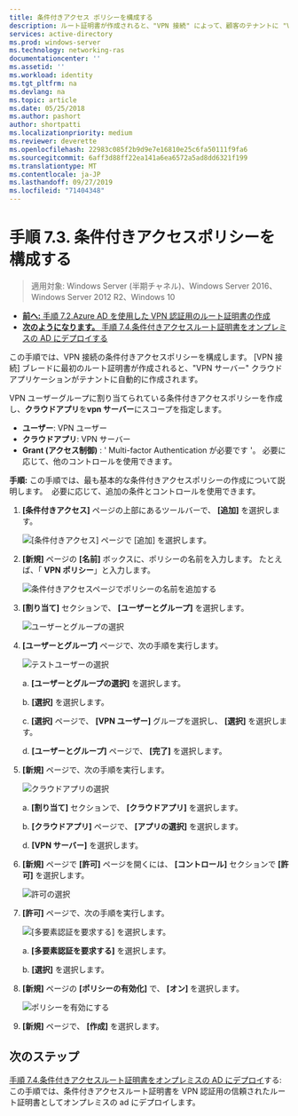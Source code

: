 ```yaml
---
title: 条件付きアクセス ポリシーを構成する
description: ルート証明書が作成されると、"VPN 接続" によって、顧客のテナントに "VPN サーバー" クラウドアプリケーションの作成がトリガーされます。
services: active-directory
ms.prod: windows-server
ms.technology: networking-ras
documentationcenter: ''
ms.assetid: ''
ms.workload: identity
ms.tgt_pltfrm: na
ms.devlang: na
ms.topic: article
ms.date: 05/25/2018
ms.author: pashort
author: shortpatti
ms.localizationpriority: medium
ms.reviewer: deverette
ms.openlocfilehash: 22983c085f2b9d9e7e16810e25c6fa50111f9fa6
ms.sourcegitcommit: 6aff3d88ff22ea141a6ea6572a5ad8dd6321f199
ms.translationtype: MT
ms.contentlocale: ja-JP
ms.lasthandoff: 09/27/2019
ms.locfileid: "71404348"
---
```

# <a name="step-73-configure-the-conditional-access-policy"></a>手順 7.3. 条件付きアクセスポリシーを構成する

>適用対象: Windows Server (半期チャネル)、Windows Server 2016、Windows Server 2012 R2、Windows 10

- [**前へ:** 手順 7.2.Azure AD を使用した VPN 認証用のルート証明書の作成](vpn-create-root-cert-for-vpn-auth-azure-ad.md)
- [**次のようになります。** 手順 7.4.条件付きアクセスルート証明書をオンプレミスの AD にデプロイする](vpn-deploy-cond-access-root-cert-to-on-premise-ad.md)

この手順では、VPN 接続の条件付きアクセスポリシーを構成します。 [VPN 接続] ブレードに最初のルート証明書が作成されると、"VPN サーバー" クラウドアプリケーションがテナントに自動的に作成されます。

VPN ユーザーグループに割り当てられている条件付きアクセスポリシーを作成し、**クラウドアプリ**を**vpn サーバー**にスコープを指定します。

- **ユーザー**: VPN ユーザー
- **クラウドアプリ**: VPN サーバー
- **Grant (アクセス制御)** : ' Multi-factor Authentication が必要です '。 必要に応じて、他のコントロールを使用できます。

**手順:** この手順では、最も基本的な条件付きアクセスポリシーの作成について説明します。  必要に応じて、追加の条件とコントロールを使用できます。


1. **[条件付きアクセス]** ページの上部にあるツールバーで、 **[追加]** を選択します。

    ![[条件付きアクセス] ページで [追加] を選択します。](../../media/Always-On-Vpn/07.png)

2. **[新規]** ページの **[名前]** ボックスに、ポリシーの名前を入力します。 たとえば、「 **VPN ポリシー**」と入力します。

    ![条件付きアクセスページでポリシーの名前を追加する](../../media/Always-On-Vpn/08.png)

3. **[割り当て]** セクションで、 **[ユーザーとグループ]** を選択します。

    ![ユーザーとグループの選択](../../media/Always-On-Vpn/09.png)

4. **[ユーザーとグループ]** ページで、次の手順を実行します。

    ![テストユーザーの選択](../../media/Always-On-Vpn/10.png)

    a. **[ユーザーとグループの選択]** を選択します。

    b. **[選択]** を選択します。

    c. **[選択]** ページで、 **[VPN ユーザー]** グループを選択し、 **[選択]** を選択します。

    d. **[ユーザーとグループ]** ページで、 **[完了]** を選択します。

5. **[新規]** ページで、次の手順を実行します。

    ![クラウドアプリの選択](../../media/Always-On-Vpn/11.png)

    a. **[割り当て]** セクションで、 **[クラウドアプリ]** を選択します。

    b. **[クラウドアプリ]** ページで、 **[アプリの選択]** を選択します。

    d. **[VPN サーバー]** を選択します。

6.  **[新規]** ページで **[許可]** ページを開くには、 **[コントロール]** セクションで **[許可]** を選択します。

    ![許可の選択](../../media/Always-On-Vpn/13.png)

7.  **[許可]** ページで、次の手順を実行します。

    ![[多要素認証を要求する] を選択します。](../../media/Always-On-Vpn/14.png)

    a. **[多要素認証を要求する]** を選択します。

    b. **[選択]** を選択します。

8.  **[新規]** ページの **[ポリシーの有効化]** で、 **[オン]** を選択します。

    ![ポリシーを有効にする](../../media/Always-On-Vpn/15.png)

9.  **[新規]** ページで、 **[作成]** を選択します。


## <a name="next-steps"></a>次のステップ
[手順 7.4.条件付きアクセスルート証明書をオンプレミスの AD にデプロイ](vpn-deploy-cond-access-root-cert-to-on-premise-ad.md)する: この手順では、条件付きアクセスルート証明書を VPN 認証用の信頼されたルート証明書としてオンプレミスの ad にデプロイします。
